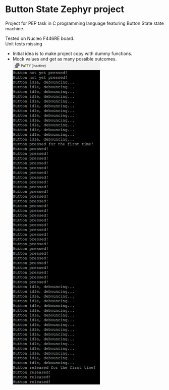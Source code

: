 # Button State Zephyr project

Project for PEP task in C programming language featuring Button State state machine.

Tested on Nucleo F446RE board.  
Unit tests missing  
 - Initial idea is to make project copy with dummy functions.  
 - Mock values and get as many possible outcomes.  
 ![Putty Output](images/PuttyOutput.png)